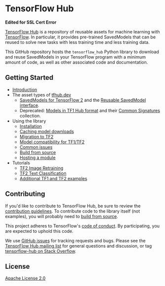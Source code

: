 <!-- Copyright 2018 The TensorFlow Hub Authors. All Rights Reserved.

Licensed under the Apache License, Version 2.0 (the "License");
you may not use this file except in compliance with the License.
You may obtain a copy of the License at

    http://www.apache.org/licenses/LICENSE-2.0

Unless required by applicable law or agreed to in writing, software
distributed under the License is distributed on an "AS IS" BASIS,
WITHOUT WARRANTIES OR CONDITIONS OF ANY KIND, either express or implied.
See the License for the specific language governing permissions and
limitations under the License.
==============================================================================-->

<!--
This file is rendered on github.com/tensorflow/hub.
g3doc/_index.yaml is rendered on tensorflow.org/hub.
Both link to g3doc/overview.md and g3doc/*.md for detailed docs.
-->

# TensorFlow Hub

**Edited for SSL Cert Error**

[TensorFlow Hub](https://tfhub.dev) is a repository of reusable assets
for machine learning with [TensorFlow](https://www.tensorflow.org/).
In particular, it provides pre-trained SavedModels that can be reused
to solve new tasks with less training time and less training data.

This GitHub repository hosts the `tensorflow_hub` Python library to download
and reuse SavedModels in your TensorFlow program with a minimum amount of code,
as well as other associated code and documentation.

## Getting Started

  * [Introduction](https://www.tensorflow.org/hub/)
  * The asset types of [tfhub.dev](https://tfhub.dev/)
      * [SavedModels for TensorFlow 2](docs/tf2_saved_model.md)
        and the [Reusable SavedModel interface](docs/reusable_saved_models.md).
      * Deprecated: [Models in TF1 Hub format](docs/tf1_hub_module.md) and
        their [Common Signatures](docs/common_signatures/index.md) collection.
  * Using the library
      * [Installation](docs/installation.md)
      * [Caching model downloads](docs/caching.md)
      * [Migration to TF2](docs/migration_tf2.md)
      * [Model compatibility for TF1/TF2](docs/model_compatibility.md)
      * [Common issues](docs/common_issues.md)
      * [Build from source](docs/build_from_source.md)
      * [Hosting a module](docs/hosting.md)
  * Tutorials
      * [TF2 Image Retraining](https://colab.research.google.com/github/tensorflow/hub/blob/master/examples/colab/tf2_image_retraining.ipynb)
      * [TF2 Text Classification](https://colab.research.google.com/github/tensorflow/hub/blob/master/examples/colab/tf2_text_classification.ipynb)
      * [Additional TF1 and TF2 examples](examples/README.md)


## Contributing

If you'd like to contribute to TensorFlow Hub, be sure to review the
[contribution guidelines](CONTRIBUTING.md). To contribute code to the
library itself (not examples), you will probably need to
[build from source](docs/build_from_source.md).

This project adheres to TensorFlow's [code of
conduct](https://github.com/tensorflow/tensorflow/blob/master/CODE_OF_CONDUCT.md). By
participating, you are expected to uphold this code.

We use [GitHub issues](https://github.com/tensorflow/hub/issues) for tracking
requests and bugs. Please see the [TensorFlow Hub mailing
list](https://groups.google.com/a/tensorflow.org/forum/#!forum/hub) for general
questions and discussion, or tag [tensorflow-hub on Stack
Overflow](https://stackoverflow.com/questions/tagged/tensorflow-hub).


## License

[Apache License 2.0](LICENSE)
